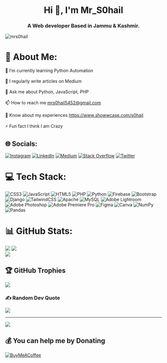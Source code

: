 <h1 align="center">Hi 👋, I'm Mr_S0hail</h1>
<h3 align="center">A Web developer Based in Jammu & Kashmir.</h3>

<p align="left"> <img src="https://komarev.com/ghpvc/?username=mrs0hail&label=Profile%20views&color=0e75b6&style=flat" alt="mrs0hail" /> </p>

# 💫 About Me:
🌱 I’m currently learning Python Automation<br><br>📝 I regularly write articles on Medium<br><br>💬 Ask me about Python, JavaScript, PHP<br><br>📫 How to reach me mrs0hail5452@gmail.com<br><br>📄 Know about my experiences https://www.showwcase.com/s0hail<br><br>⚡ Fun fact I think I am Crazy


## 🌐 Socials:
[![Instagram](https://img.shields.io/badge/Instagram-%23E4405F.svg?logo=Instagram&logoColor=white)](https://instagram.com/_.s0hail._) [![LinkedIn](https://img.shields.io/badge/LinkedIn-%230077B5.svg?logo=linkedin&logoColor=white)](https://linkedin.com/in/sohail-khan) [![Medium](https://img.shields.io/badge/Medium-12100E?logo=medium&logoColor=white)](https://medium.com/@mrs0hail) [![Stack Overflow](https://img.shields.io/badge/-Stackoverflow-FE7A16?logo=stack-overflow&logoColor=white)](https://stackoverflow.com/users/18012172) [![Twitter](https://img.shields.io/badge/Twitter-%231DA1F2.svg?logo=Twitter&logoColor=white)](https://twitter.com/mrs0hail) 

# 💻 Tech Stack:
![CSS3](https://img.shields.io/badge/css3-%231572B6.svg?style=for-the-badge&logo=css3&logoColor=white) ![JavaScript](https://img.shields.io/badge/javascript-%23323330.svg?style=for-the-badge&logo=javascript&logoColor=%23F7DF1E) ![HTML5](https://img.shields.io/badge/html5-%23E34F26.svg?style=for-the-badge&logo=html5&logoColor=white) ![PHP](https://img.shields.io/badge/php-%23777BB4.svg?style=for-the-badge&logo=php&logoColor=white) ![Python](https://img.shields.io/badge/python-3670A0?style=for-the-badge&logo=python&logoColor=ffdd54) ![Firebase](https://img.shields.io/badge/firebase-%23039BE5.svg?style=for-the-badge&logo=firebase) ![Bootstrap](https://img.shields.io/badge/bootstrap-%23563D7C.svg?style=for-the-badge&logo=bootstrap&logoColor=white) ![Django](https://img.shields.io/badge/django-%23092E20.svg?style=for-the-badge&logo=django&logoColor=white) ![TailwindCSS](https://img.shields.io/badge/tailwindcss-%2338B2AC.svg?style=for-the-badge&logo=tailwind-css&logoColor=white) ![Apache](https://img.shields.io/badge/apache-%23D42029.svg?style=for-the-badge&logo=apache&logoColor=white) ![MySQL](https://img.shields.io/badge/mysql-%2300f.svg?style=for-the-badge&logo=mysql&logoColor=white) ![Adobe Lightroom](https://img.shields.io/badge/Adobe%20Lightroom-31A8FF.svg?style=for-the-badge&logo=Adobe%20Lightroom&logoColor=white) ![Adobe Photoshop](https://img.shields.io/badge/adobephotoshop-%2331A8FF.svg?style=for-the-badge&logo=adobephotoshop&logoColor=white) ![Adobe Premiere Pro](https://img.shields.io/badge/Adobe%20Premiere%20Pro-9999FF.svg?style=for-the-badge&logo=Adobe%20Premiere%20Pro&logoColor=white) 	![Figma](https://img.shields.io/badge/figma-%23F24E1E.svg?style=for-the-badge&logo=figma&logoColor=white) ![Canva](https://img.shields.io/badge/Canva-%2300C4CC.svg?style=for-the-badge&logo=Canva&logoColor=white) ![NumPy](https://img.shields.io/badge/numpy-%23013243.svg?style=for-the-badge&logo=numpy&logoColor=white) ![Pandas](https://img.shields.io/badge/pandas-%23150458.svg?style=for-the-badge&logo=pandas&logoColor=white)
# 📊 GitHub Stats:
![](https://github-readme-stats.vercel.app/api?username=MrS0hail&theme=tokyonight&hide_border=false&include_all_commits=false&count_private=false)
![](https://github-readme-stats.vercel.app/api/top-langs/?username=MrS0hail&theme=tokyonight&hide_border=false&include_all_commits=false&count_private=false&layout=compact)</br>
![](https://github-readme-streak-stats.herokuapp.com/?user=MrS0hail&theme=tokyonight&hide_border=false)


## 🏆 GitHub Trophies
![](https://github-profile-trophy.vercel.app/?username=MrS0hail&theme=tokyonight&no-frame=false&no-bg=true&margin-w=4)

### ✍️ Random Dev Quote
![](https://quotes-github-readme.vercel.app/api?type=horizontal&theme=tokyonight)

---
[![](https://visitcount.itsvg.in/api?id=MrS0hail&icon=2&color=6)](https://visitcount.itsvg.in)

  ## 💰 You can help me by Donating
  [![BuyMeACoffee](https://img.shields.io/badge/Buy%20Me%20a%20Coffee-ffdd00?style=for-the-badge&logo=buy-me-a-coffee&logoColor=black)](https://buymeacoffee.com/mrs0hail) 
